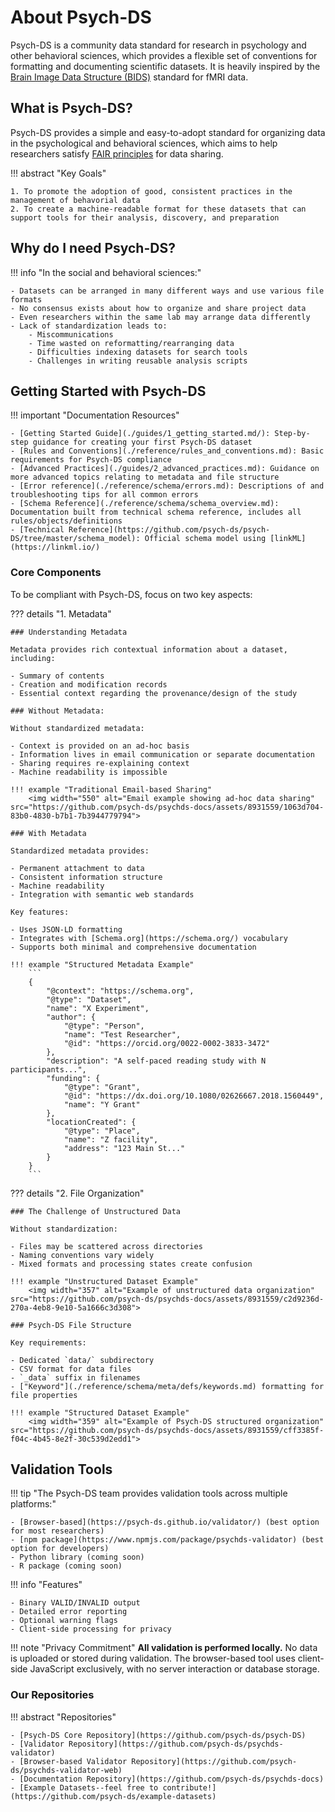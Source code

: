 # About Psych-DS

Psych-DS is a community data standard for research in psychology and other behavioral sciences, which provides a flexible set of conventions for formatting and documenting scientific datasets. It is heavily inspired by the [Brain Image Data Structure (BIDS)](https://bids.neuroimaging.io/) standard for fMRI data.

## What is Psych-DS?

Psych-DS provides a simple and easy-to-adopt standard for organizing data in the psychological and behavioral sciences, which aims to help researchers satisfy [FAIR principles](https://www.ncbi.nlm.nih.gov/pmc/articles/PMC4792175/) for data sharing.

!!! abstract "Key Goals"

    1. To promote the adoption of good, consistent practices in the management of behavorial data
    2. To create a machine-readable format for these datasets that can support tools for their analysis, discovery, and preparation

## Why do I need Psych-DS?

!!! info "In the social and behavioral sciences:"

    - Datasets can be arranged in many different ways and use various file formats
    - No consensus exists about how to organize and share project data
    - Even researchers within the same lab may arrange data differently
    - Lack of standardization leads to:
        - Miscommunications
        - Time wasted on reformatting/rearranging data
        - Difficulties indexing datasets for search tools
        - Challenges in writing reusable analysis scripts

## Getting Started with Psych-DS

!!! important "Documentation Resources"

    - [Getting Started Guide](./guides/1_getting_started.md/): Step-by-step guidance for creating your first Psych-DS dataset
    - [Rules and Conventions](./reference/rules_and_conventions.md): Basic requirements for Psych-DS compliance
    - [Advanced Practices](./guides/2_advanced_practices.md): Guidance on more advanced topics relating to metadata and file structure
    - [Error reference](./reference/schema/errors.md): Descriptions of and troubleshooting tips for all common errors
    - [Schema Reference](./reference/schema/schema_overview.md): Documentation built from technical schema reference, includes all rules/objects/definitions
    - [Technical Reference](https://github.com/psych-ds/psych-DS/tree/master/schema_model): Official schema model using [linkML](https://linkml.io/)


### Core Components

To be compliant with Psych-DS, focus on two key aspects:

??? details "1. Metadata"

    ### Understanding Metadata

    Metadata provides rich contextual information about a dataset, including:

    - Summary of contents
    - Creation and modification records
    - Essential context regarding the provenance/design of the study

    ### Without Metadata:

    Without standardized metadata:

    - Context is provided on an ad-hoc basis
    - Information lives in email communication or separate documentation
    - Sharing requires re-explaining context
    - Machine readability is impossible

    !!! example "Traditional Email-based Sharing"
        <img width="550" alt="Email example showing ad-hoc data sharing" src="https://github.com/psych-ds/psychds-docs/assets/8931559/1063d704-83b0-4830-b7b1-7b3944779794">

    ### With Metadata

    Standardized metadata provides:

    - Permanent attachment to data
    - Consistent information structure
    - Machine readability
    - Integration with semantic web standards

    Key features:

    - Uses JSON-LD formatting
    - Integrates with [Schema.org](https://schema.org/) vocabulary
    - Supports both minimal and comprehensive documentation

    !!! example "Structured Metadata Example"
        ```
        {
            "@context": "https://schema.org",
            "@type": "Dataset",
            "name": "X Experiment",
            "author": {
                "@type": "Person",
                "name": "Test Researcher",
                "@id": "https://orcid.org/0022-0002-3833-3472"
            },
            "description": "A self-paced reading study with N participants...",
            "funding": {
                "@type": "Grant",
                "@id": "https://dx.doi.org/10.1080/02626667.2018.1560449",
                "name": "Y Grant"
            },
            "locationCreated": {
                "@type": "Place",
                "name": "Z facility",
                "address": "123 Main St..."
            }
        }
        ```


??? details "2. File Organization"

    ### The Challenge of Unstructured Data

    Without standardization:

    - Files may be scattered across directories
    - Naming conventions vary widely
    - Mixed formats and processing states create confusion

    !!! example "Unstructured Dataset Example"
        <img width="357" alt="Example of unstructured data organization" src="https://github.com/psych-ds/psychds-docs/assets/8931559/c2d9236d-270a-4eb8-9e10-5a1666c3d308">

    ### Psych-DS File Structure

    Key requirements:

    - Dedicated `data/` subdirectory
    - CSV format for data files
    - `_data` suffix in filenames
    - ["Keyword"](./reference/schema/meta/defs/keywords.md) formatting for file properties

    !!! example "Structured Dataset Example"
        <img width="359" alt="Example of Psych-DS structured organization" src="https://github.com/psych-ds/psychds-docs/assets/8931559/cff3385f-f04c-4b45-8e2f-30c539d2edd1">

## Validation Tools

!!! tip "The Psych-DS team provides validation tools across multiple platforms:"

    - [Browser-based](https://psych-ds.github.io/validator/) (best option for most researchers)
    - [npm package](https://www.npmjs.com/package/psychds-validator) (best option for developers)
    - Python library (coming soon)
    - R package (coming soon)

!!! info "Features"

    - Binary VALID/INVALID output
    - Detailed error reporting
    - Optional warning flags
    - Client-side processing for privacy

!!! note "Privacy Commitment"
    **All validation is performed locally.** No data is uploaded or stored during validation. The browser-based tool uses client-side JavaScript exclusively, with no server interaction or database storage.

### Our Repositories
!!! abstract "Repositories"

    - [Psych-DS Core Repository](https://github.com/psych-ds/psych-DS)
    - [Validator Repository](https://github.com/psych-ds/psychds-validator)
    - [Browser-based Validator Repository](https://github.com/psych-ds/psychds-validator-web)
    - [Documentation Repository](https://github.com/psych-ds/psychds-docs)
    - [Example Datasets--feel free to contribute!](https://github.com/psych-ds/example-datasets)
